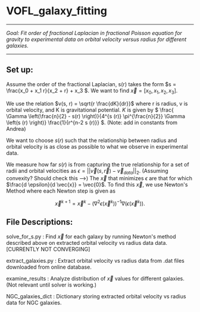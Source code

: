 # VOFL_galaxy_fitting

---
*Goal: Fit order of fractional Laplacian in fractional Poisson equation for gravity to experimental data on orbital velocity versus radius for different galaxies.*

---

## Set up:

Assume the order of the fractional Laplacian, s(r) takes the form $s = \frac{x_0 + x_1 r}{x_2 + r} + x_3 $.  We want to find $\vec{x}  = [x_0, x_1, x_2, x_3]$.

We use the relation $v(s, r) = \sqrt{r \frac{dK}{dr}}$ where r is radius, v is orbital velocity, and K is gravitational potential.  $K$ is given by $ \frac{ \Gamma \left(\frac{n}{2} - s(r) \right)}{4^{s (r)} \pi^{\frac{n}{2}} \Gamma \left(s (r) \right)} \frac{1}{r^{n-2 s (r)}} $.  (Note: add in constants from Andrea)

We want to choose $s(r)$ such that the relationship between radius and orbital velocity is as close as possible to what we observe in experimental data.

We measure how far $s(r)$ is from capturing the true relationship for a set of radii and orbital velocities as $\epsilon = || \vec{v} (s, \vec{r}) - \vec{v}_{data} ||_2$.  (Assuming convexity?  Should check this -->) The $\vec{x}$ that minimizes $\epsilon$ are that for which $\frac{d \epsilon}{d \vec{x}} = \vec{0}$.  To find this $\vec{x}$, we use Newton's Method where each Newton step is given as 

$$\vec{x}^{k+1} = \vec{x}^{k}- \left(\nabla^2 \epsilon(\vec{x}^{k})\right)^{-1} \nabla(\epsilon(\vec{x}^{k})).$$

## File Descriptions:
solve_for_s.py : Find $\vec{x}$ for each galaxy by running Newton's method described above on extracted orbital velocity vs radius data data. [CURRENTLY NOT CONVERGING]

extract_galaxies.py : Extract orbital velocity vs radius data from .dat files downloaded from online database.

examine_results : Analyze distribution of $\vec{x}$ values for different galaxies.  (Not relevant until solver is working.)

NGC_galaxies_dict : Dictionary storing extracted orbital velocity vs radius data for NGC galaxies.
